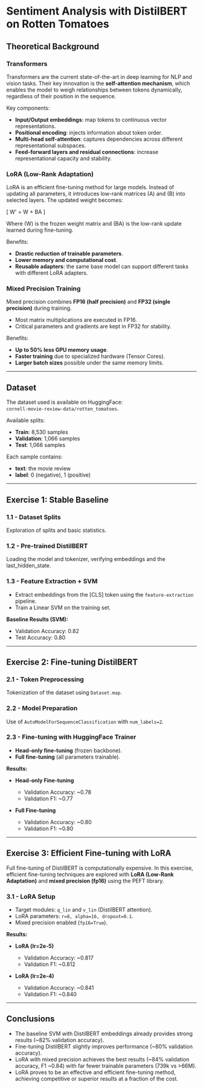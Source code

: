 # Sentiment Analysis with DistilBERT on Rotten Tomatoes  

## Theoretical Background  

### Transformers  
Transformers are the current state-of-the-art in deep learning for NLP and vision tasks. Their key innovation is the **self-attention mechanism**, which enables the model to weigh relationships between tokens dynamically, regardless of their position in the sequence.

Key components:  
- **Input/Output embeddings**: map tokens to continuous vector representations.  
- **Positional encoding**: injects information about token order.  
- **Multi-head self-attention**: captures dependencies across different representational subspaces.  
- **Feed-forward layers and residual connections**: increase representational capacity and stability.  

### LoRA (Low-Rank Adaptation)  
LoRA is an efficient fine-tuning method for large models. Instead of updating all parameters, it introduces low-rank matrices \(A\) and \(B\) into selected layers. The updated weight becomes:  

\[
W' = W + BA
\]  

Where \(W\) is the frozen weight matrix and \(BA\) is the low-rank update learned during fine-tuning.  

Benefits:  
- **Drastic reduction of trainable parameters**.  
- **Lower memory and computational cost**.  
- **Reusable adapters**: the same base model can support different tasks with different LoRA adapters.  

### Mixed Precision Training  
Mixed precision combines **FP16 (half precision)** and **FP32 (single precision)** during training.  
- Most matrix multiplications are executed in FP16.  
- Critical parameters and gradients are kept in FP32 for stability.  

Benefits:  
- **Up to 50% less GPU memory usage**.  
- **Faster training** due to specialized hardware (Tensor Cores).  
- **Larger batch sizes** possible under the same memory limits.  

---

## Dataset  

The dataset used is available on HuggingFace:  
`cornell-movie-review-data/rotten_tomatoes`.  

Available splits:  
- **Train**: 8,530 samples  
- **Validation**: 1,066 samples  
- **Test**: 1,066 samples  

Each sample contains:  
- **text**: the movie review  
- **label**: 0 (negative), 1 (positive)  

---

## Exercise 1: Stable Baseline  

### 1.1 - Dataset Splits  
Exploration of splits and basic statistics.  

### 1.2 - Pre-trained DistilBERT  
Loading the model and tokenizer, verifying embeddings and the last_hidden_state.  

### 1.3 - Feature Extraction + SVM  
- Extract embeddings from the [CLS] token using the `feature-extraction` pipeline.  
- Train a Linear SVM on the training set.  

**Baseline Results (SVM):**  
- Validation Accuracy: 0.82  
- Test Accuracy: 0.80  

---

## Exercise 2: Fine-tuning DistilBERT  

### 2.1 - Token Preprocessing  
Tokenization of the dataset using `Dataset.map`.  

### 2.2 - Model Preparation  
Use of `AutoModelForSequenceClassification` with `num_labels=2`.  

### 2.3 - Fine-tuning with HuggingFace Trainer  
- **Head-only fine-tuning** (frozen backbone).  
- **Full fine-tuning** (all parameters trainable).  

**Results:**  

- **Head-only Fine-tuning**  
  - Validation Accuracy: ~0.78  
  - Validation F1: ~0.77  

- **Full Fine-tuning**  
  - Validation Accuracy: ~0.80  
  - Validation F1: ~0.80  

---

## Exercise 3: Efficient Fine-tuning with LoRA  

Full fine-tuning of DistilBERT is computationally expensive. In this exercise, efficient fine-tuning techniques are explored with **LoRA (Low-Rank Adaptation)** and **mixed precision (fp16)** using the PEFT library.  

### 3.1 - LoRA Setup  
- Target modules: `q_lin` and `v_lin` (DistilBERT attention).  
- LoRA parameters: `r=8, alpha=16, dropout=0.1`.  
- Mixed precision enabled (`fp16=True`).  

**Results:**  

- **LoRA (lr=2e-5)**  
  - Validation Accuracy: ~0.817  
  - Validation F1: ~0.812  

- **LoRA (lr=2e-4)**  
  - Validation Accuracy: ~0.841  
  - Validation F1: ~0.840  

---

## Conclusions  

- The baseline SVM with DistilBERT embeddings already provides strong results (~82% validation accuracy).  
- Fine-tuning DistilBERT slightly improves performance (~80% validation accuracy).  
- LoRA with mixed precision achieves the best results (~84% validation accuracy, F1 ~0.84) with far fewer trainable parameters (739k vs >66M).  
- LoRA proves to be an effective and efficient fine-tuning method, achieving competitive or superior results at a fraction of the cost.  

